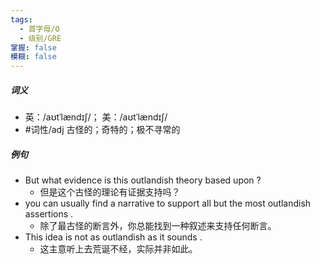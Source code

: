 ```yaml
---
tags:
  - 首字母/O
  - 级别/GRE
掌握: false
模糊: false
---
```

##### 词义
- 英：/aʊtˈlændɪʃ/； 美：/aʊtˈlændɪʃ/
- #词性/adj  古怪的；奇特的；极不寻常的
##### 例句
- But what evidence is this outlandish theory based upon ?
	- 但是这个古怪的理论有证据支持吗？
- you can usually find a narrative to support all but the most outlandish assertions .
	- 除了最古怪的断言外，你总能找到一种叙述来支持任何断言。
- This idea is not as outlandish as it sounds .
	- 这主意听上去荒诞不经，实际并非如此。
